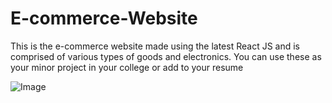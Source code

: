 # E-commerce-Website
This is the e-commerce website made using the latest React JS and is comprised of various types of goods and electronics. You can use these as your minor project in your college or add to your resume

![Image](https://github.com/user-attachments/assets/374d1be8-9704-4f2d-b570-75f0e2dec28c)
